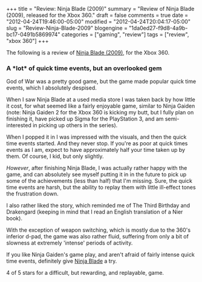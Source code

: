 +++
title = "Review: Ninja Blade (2009)"
summary = "Review of Ninja Blade (2009), released for the Xbox 360."
draft = false
comments = true
date = "2012-04-24T19:46:00-05:00"
modified = "2012-04-24T20:04:17-05:00"
slug = "Review-Ninja-Blade-2009"
blogengine = "1da0ed27-f9d8-4a9b-bc17-0491b5869974"
categories = ["gaming", "review"]
tags = ["review", "xbox 360"]
+++

<div class="note">
<p>The following is a review of <a rel="external" href="http://www.amazon.com/gp/product/B001KWFBG0?tag=strivinglifen-20">Ninja Blade (2009)</a>, for the Xbox 360.</p>
</div>
<h3>A *lot* of quick time events, but an overlooked gem</h3>
<p>God of War was a pretty good game, but the game made popular quick time events, which I absolutely despised.</p>
<p>When I saw Ninja Blade at a used media store I was taken back by how little it cost, for what seemed like a fairly enjoyable game, similar to Ninja Gaiden (note: Ninja Gaiden 2 for the Xbox 360 is kicking my butt, but I fully plan on finishing it, have picked up Sigma for the PlayStation 3, and am semi-interested in picking up others in the series).</p>
<p>When I popped it in I was impressed with the visuals, and then the quick time events started. And they never stop.&nbsp;If you're as poor at quick times events as I am, expect to have approximately half your time taken up by them. Of course, I kid, but only slightly.</p>
<p><em>However</em>, after finishing Ninja Blade, I was actually rather happy with the game, and can absolutely see myself putting it in in the future to pick up some of the achievements (less than half) that I'm missing. Sure, the quick time events are harsh, but the ability to replay them with little ill-effect tones the frustration down.</p>
<p>I also rather liked the story, which reminded me of The Third Birthday and Drakengard (keeping in mind that I read an English translation of a Nier book).</p>
<p>With the exception of weapon switching, which is mostly due to the 360's inferior d-pad, the game was also rather fluid, suffering from only a bit of slowness at extremely 'intense' periods of activity.</p>
<p>If you like Ninja Gaiden's game play, and aren't afraid of fairly intense quick time events, definitely give <a rel="external" href="http://www.amazon.com/gp/product/B001KWFBG0?tag=strivinglifen-20">Ninja Blade</a> a try.</p>
<p>4 of 5 stars for a difficult, but rewarding, and replayable, game.</p>
